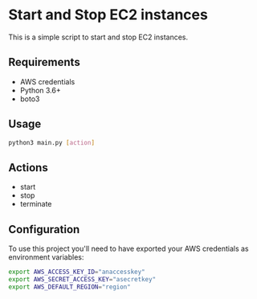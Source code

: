 # Start and Stop EC2 instances
This is a simple script to start and stop EC2 instances.

## Requirements
- AWS credentials
- Python 3.6+
- boto3

## Usage
```bash
python3 main.py [action] 
```
## Actions
- start
- stop
- terminate

## Configuration
To use this project you'll need to have exported your AWS credentials as environment variables:
```bash
export AWS_ACCESS_KEY_ID="anaccesskey"
export AWS_SECRET_ACCESS_KEY="asecretkey"
export AWS_DEFAULT_REGION="region"
```
